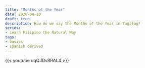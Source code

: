 ```yaml
---
title: "Months of the Year"
date: 2020-04-10
draft: true
description: How do we say the Months of the Year in Tagalog?
series:
- Learn Filipino the Natural Way
tags:
- basics
- spanish derived
---
```


{{< youtube uqQJDvRRAL4 >}}
